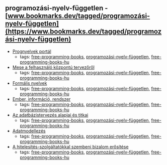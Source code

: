 programozási-nyelv-független - [www.bookmarks.dev/tagged/programozási-nyelv-független](https://www.bookmarks.dev/tagged/programozási-nyelv-független)
---
* [Prognyelvek portál](http://nyelvek.inf.elte.hu/index.php)
    * tags: [free-programming-books](../tagged/free-programming-books.md), [programozási-nyelv-független](../tagged/programozási-nyelv-független.md), [free-programming-books-hu](../tagged/free-programming-books-hu.md)
* [Mese a felhasználó központú tervezőről](http://mek.oszk.hu/11700/11748/index.phtml)
    * tags: [free-programming-books](../tagged/free-programming-books.md), [programozási-nyelv-független](../tagged/programozási-nyelv-független.md), [free-programming-books-hu](../tagged/free-programming-books-hu.md)
* [Formális nyelvek](http://mek.oszk.hu/05000/05099/index.phtml)
    * tags: [free-programming-books](../tagged/free-programming-books.md), [programozási-nyelv-független](../tagged/programozási-nyelv-független.md), [free-programming-books-hu](../tagged/free-programming-books-hu.md)
* [Ember, információ, rendszer](http://mek.oszk.hu/11100/11122/index.phtml)
    * tags: [free-programming-books](../tagged/free-programming-books.md), [programozási-nyelv-független](../tagged/programozási-nyelv-független.md), [free-programming-books-hu](../tagged/free-programming-books-hu.md)
* [Az adatbázistervezés alapjai és titkai](http://mek.oszk.hu/11100/11123/index.phtml)
    * tags: [free-programming-books](../tagged/free-programming-books.md), [programozási-nyelv-független](../tagged/programozási-nyelv-független.md), [free-programming-books-hu](../tagged/free-programming-books-hu.md)
* [Adatmodellezés](http://mek.oszk.hu/11100/11144/index.phtml)
    * tags: [free-programming-books](../tagged/free-programming-books.md), [programozási-nyelv-független](../tagged/programozási-nyelv-független.md), [free-programming-books-hu](../tagged/free-programming-books-hu.md)
* [A hitelesítés-szolgáltatókkal szembeni bizalom erősítése](http://mek.oszk.hu/03900/03943/index.phtml)
    * tags: [free-programming-books](../tagged/free-programming-books.md), [programozási-nyelv-független](../tagged/programozási-nyelv-független.md), [free-programming-books-hu](../tagged/free-programming-books-hu.md)
